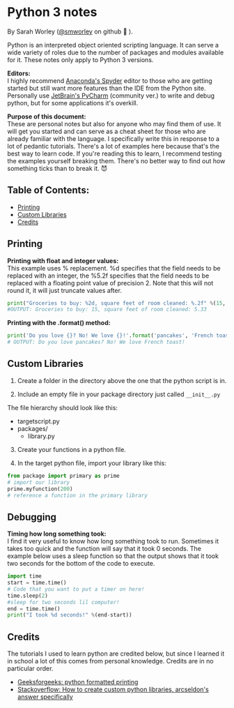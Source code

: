 # Python 3 notes
By Sarah Worley ([@smworley](https://github.com/smworley) on github :sparkling_heart: ).  

Python is an interpreted object oriented scripting language. It can serve a wide variety of roles due to the number of packages and modules available for it. These notes only apply to Python 3 versions.

**Editors:**   
I highly recommend [Anaconda's Spyder](https://www.spyder-ide.org/) editor to those who are getting started but still want more features than the IDE from the Python site. Personally use [JetBrain's PyCharm](https://www.jetbrains.com/pycharm/) (community ver.) to write and debug python, but for some applications it's overkill.

**Purpose of this document:**  
These are personal notes but also for anyone who may find them of use. It will get you started and can serve as a cheat sheet for those who are already familiar with the language. I specifically write this in response to a lot of pedantic tutorials. There's a lot of examples here because that's the best way to learn code. If you're reading this to learn, I recommend testing the examples yourself breaking them. There's no better way to find out how something ticks than to break it. :smiling_imp:

## Table of Contents:  
- [Printing](#printing)
- [Custom Libraries](#libraries)
- [Credits](#credits)


## Printing[](#printing)

**Printing with float and integer values:**  
This example uses % replacement. %d specifies that the field needs to be replaced with an integer, the %5.2f specifies that the field needs to be replaced with a floating point value of precision 2. Note that this will not round it, it will just truncate values after.
```python
print("Groceries to buy: %2d, square feet of room cleaned: %.2f" %(15, 05.333))  
#OUTPUT: Groceries to buy: 15, square feet of room cleaned: 5.33
```

**Printing with the .format() method:**  

```python
print('Do you love {}? No! We love {}!'.format('pancakes', 'French toast'))
# OUTPUT: Do you love pancakes? No! We love French toast!
```



## Custom Libraries[](#libraries)

1. Create a folder in the directory above the one that the python script is in.

2. Include an empty file in your package directory just called ```__init__.py```

  The file hierarchy should look like this:
  - targetscript.py
  - packages/
    - library.py  

3. Create your functions in a python file.

4. In the target python file, import your library like this:
```Python
from package import primary as prime
# import our library
prime.myfunction(200)  
# reference a function in the primary library
```

## Debugging [](#debugging)  

**Timing how long something took:**  
I find it very useful to know how long something took to run. Sometimes it takes too quick and the function will say that it took 0 seconds. The example below uses a sleep function so that the output shows that it took two seconds for the bottom of the code to execute.  
```Python
import time
start = time.time()
# Code that you want to put a timer on here!
time.sleep(2)
#sleep for two seconds lil computer!
end = time.time()
print("I took %d seconds!" %(end-start))
```



## Credits[](#credits)
The tutorials I used to learn python are credited below, but since I learned it in school a lot of this comes from personal knowledge. Credits are in no particular order.  

- [Geeksforgeeks: python formatted printing](https://www.geeksforgeeks.org/python-output-formatting/)  
- [Stackoverflow: How to create custom python libraries, arcseldon's answer specifically](https://stackoverflow.com/questions/15746675/how-to-write-a-python-module-package)
